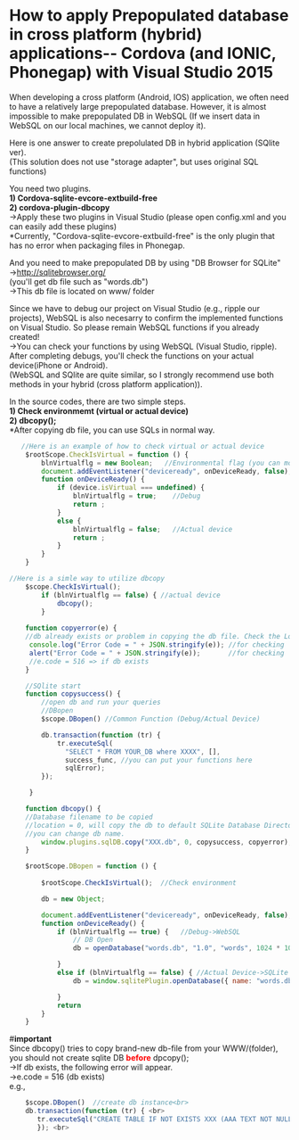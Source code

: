 # How to apply Prepopulated database in cross platform (hybrid) applications-- Cordova (and IONIC, Phonegap) with Visual Studio 2015
When developing a cross platform (Android, IOS) application, we often need to have a relatively large prepopulated database. However, it  is almost impossible to make prepopulated DB in WebSQL (If we insert data in WebSQL on our local machines, we cannot deploy it).
<p>
Here is one answer to create prepolulated DB in hybrid application (SQlite ver). <br>
(This solution does not use "storage adapter", but uses original SQL functions)
</p>
<p>
You need two plugins.<br><b>
1) Cordova-sqlite-evcore-extbuild-free<br>
2) cordova-plugin-dbcopy<br></b>
->Apply these two plugins in Visual Studio (please open config.xml and you can easily add these plugins)<br>
*Currently, "Cordova-sqlite-evcore-extbuild-free" is the only plugin that has no error when packaging files in Phonegap. 

And you need to make prepopulated DB by using "DB Browser for SQLite"<br>
->http://sqlitebrowser.org/<br>
(you'll get db file such as "words.db")<br>
->This db file is located on www/ folder<br>

Since we have to debug our project on Visual Studio (e.g., ripple our projects), WebSQL is also necesarry to confirm the implemented functions on Visual Studio. So please remain WebSQL functions if you already created!<br>
->You can check your functions by using WebSQL (Visual Studio, ripple). After completing debugs, you'll check the functions on your actual device(iPhone or Android).  <br>
(WebSQL and SQlite are quite similar, so I strongly recommend use both methods in your hybrid (cross platform application)).<br>

In the source codes, there are two simple steps.<br>
<b>1) Check environmemt (virtual or actual device)<br>
 2) dbcopy();</b><br>
*After copying db file, you can use SQLs in normal way. <br>
```js
   //Here is an example of how to check virtual or actual device
    $rootScope.CheckIsVirtual = function () {
        blnVirtualflg = new Boolean;   //Environmental flag (you can modify this kind of codes)
        document.addEventListener("deviceready", onDeviceReady, false);
        function onDeviceReady() {
            if (device.isVirtual === undefined) {
                blnVirtualflg = true;    //Debug
                return ;
            }
            else {
                blnVirtualflg = false;   //Actual device
                return ;
            }
        }
    }
```
```js
//Here is a simle way to utilize dbcopy
    $scope.CheckIsVirtual(); 
        if (blnVirtualflg == false) { //actual device
            dbcopy();
        }
 
    function copyerror(e) {
    //db already exists or problem in copying the db file. Check the Log.
     console.log("Error Code = " + JSON.stringify(e)); //for checking
     alert("Error Code = " + JSON.stringify(e));       //for checking
     //e.code = 516 => if db exists
    }

    //SQlite start
    function copysuccess() {
        //open db and run your queries
        //DBopen
        $scope.DBopen() //Common Function (Debug/Actual Device)

        db.transaction(function (tr) {
            tr.executeSql(
              "SELECT * FROM YOUR_DB where XXXX", [],
              success_func, //you can put your functions here
              sqlError);
        });

     }

    function dbcopy() {
    //Database filename to be copied
    //location = 0, will copy the db to default SQLite Database Directory
    //you can change db name.
        window.plugins.sqlDB.copy("XXX.db", 0, copysuccess, copyerror);
    }
```
```js
    $rootScope.DBopen = function () {
        
        $rootScope.CheckIsVirtual();  //Check environment

        db = new Object;

        document.addEventListener("deviceready", onDeviceReady, false);
        function onDeviceReady() {
            if (blnVirtualflg == true) {   //Debug->WebSQL
                // DB Open
                db = openDatabase("words.db", "1.0", "words", 1024 * 1024 * 10);  //WebSQL ver

            }
            else if (blnVirtualflg == false) { //Actual Device->SQLite
                db = window.sqlitePlugin.openDatabase({ name: "words.db", location: 'default' });   //sqlite ver

            }
            return 
        }
    }
```

#<b>important</b><br>
Since dbcopy() tries to copy brand-new db-file from your WWW/(folder), you should not create sqlite DB <font color="red"><b>before</b></font> dpcopy(); <br>
->If db exists, the following error will appear. <br>
->e.code = 516 (db exists) <br>
e.g., <br>
```js
    $scope.DBopen()  //create db instance<br> 
    db.transaction(function (tr) { <br>
       tr.executeSql("CREATE TABLE IF NOT EXISTS XXX (AAA TEXT NOT NULL, BBB, CCC)", [], function () {  }, sqlError); <br>
       }); <br>
```       


